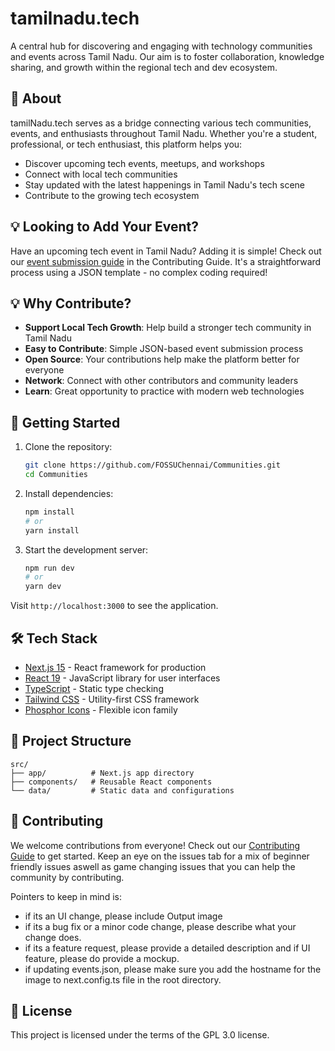 # tamilnadu.tech

A central hub for discovering and engaging with technology communities and events across Tamil Nadu. Our aim is to foster collaboration, knowledge sharing, and growth within the regional tech and dev ecosystem.

## 🎯 About

tamilNadu.tech serves as a bridge connecting various tech communities, events, and enthusiasts throughout Tamil Nadu. Whether you're a student, professional, or tech enthusiast, this platform helps you:

- Discover upcoming tech events, meetups, and workshops
- Connect with local tech communities
- Stay updated with the latest happenings in Tamil Nadu's tech scene
- Contribute to the growing tech ecosystem

## 💡 Looking to Add Your Event?

Have an upcoming tech event in Tamil Nadu? Adding it is simple! Check out our [event submission guide](CONTRIBUTING.md#-adding-events-most-common-contribution) in the Contributing Guide. It's a straightforward process using a JSON template - no complex coding required!

## 💡 Why Contribute?

- **Support Local Tech Growth**: Help build a stronger tech community in Tamil Nadu
- **Easy to Contribute**: Simple JSON-based event submission process
- **Open Source**: Your contributions help make the platform better for everyone
- **Network**: Connect with other contributors and community leaders
- **Learn**: Great opportunity to practice with modern web technologies

## 🤝 Getting Started

1. Clone the repository:

   ```bash
   git clone https://github.com/FOSSUChennai/Communities.git
   cd Communities
   ```

2. Install dependencies:

   ```bash
   npm install
   # or
   yarn install
   ```

3. Start the development server:
   ```bash
   npm run dev
   # or
   yarn dev
   ```

Visit `http://localhost:3000` to see the application.

## 🛠️ Tech Stack

- [Next.js 15](https://nextjs.org/) - React framework for production
- [React 19](https://reactjs.org/) - JavaScript library for user interfaces
- [TypeScript](https://www.typescriptlang.org/) - Static type checking
- [Tailwind CSS](https://tailwindcss.com/) - Utility-first CSS framework
- [Phosphor Icons](https://phosphoricons.com/) - Flexible icon family

## 📁 Project Structure

```
src/
├── app/          # Next.js app directory
├── components/   # Reusable React components
└── data/         # Static data and configurations
```

## 🤝 Contributing

We welcome contributions from everyone!
Check out our [Contributing Guide](CONTRIBUTING.md) to get started.
Keep an eye on the issues tab for a mix of beginner friendly issues aswell as game changing issues that you can help the community by contributing.

Pointers to keep in mind is:

- if its an UI change, please include Output image
- if its a bug fix or a minor code change, please describe what your change does.
- if its a feature request, please provide a detailed description and if UI feature, please do provide a mockup.
- if updating events.json, please make sure you add the hostname for the image to next.config.ts file in the root directory.

## 📝 License

This project is licensed under the terms of the GPL 3.0 license.

